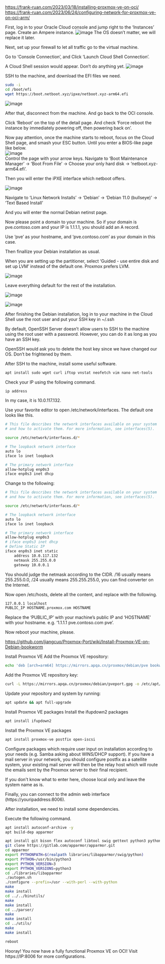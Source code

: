 https://frank-ruan.com/2023/03/18/installing-proxmox-ve-on-oci/ \
https://frank-ruan.com/2023/06/24/configuring-network-for-proxmox-ve-on-oci-arm/

First, log in to your Oracle Cloud console and jump right to the ‘Instances’ page. Create an Ampere instance.
![image](https://github.com/user-attachments/assets/81901937-83dc-411a-a106-46035069dc74)
The OS doesn’t matter, we will replace it later.

Next, set up your firewall to let all traffic go to the virtual machine.

Go to ‘Console Connection’, and Click ‘Launch Cloud Shell Connection’.

A Cloud Shell session would appear. Don’t do anything yet.
![image](https://github.com/user-attachments/assets/8d5edb75-cb16-48d1-95fa-b1efed76ac59)

SSH to the machine, and download the EFI files we need.

```bash
sudo -i
cd /boot/efi
wget https://boot.netboot.xyz/ipxe/netboot.xyz-arm64.efi
```
![image](https://github.com/user-attachments/assets/86d75c8d-1bb6-433d-a364-0281fd3e42a4)

After that, disconnect from the machine. And go back to the OCI console.

Click ‘Reboot’ on the top of the detail page. And check ‘Force reboot the instance by immediately powering off, then powering back on’.

Now pay attention, once the machine starts to reboot, focus on the Cloud Shell page, and smash your ESC button. Until you enter a BIOS-like page like below. \
![image](https://github.com/user-attachments/assets/f6997145-1f7c-4b74-8968-804f61c97936) \
Control the page with your arrow keys. Navigate to ‘Boot Maintenance Manager’ -> ‘Boot From File’ -> Choose your only hard disk -> ’netboot.xyz-arm64.efi’.

Then you will enter the iPXE interface which netboot offers.

![image](https://github.com/user-attachments/assets/14eb000a-4f75-4912-b583-103924c93a83)

Navigate to ‘Linux Network Installs’ -> ‘Debian’ -> ‘Debian 11.0 (bullseye)’ -> ‘Text Based Install’

And you will enter the normal Debian netinst page.

Now please point a domain to your machine. So if your domain is pve.contoso.com and your IP is 1.1.1.1, you should add an A record.

Use ‘pve’ as your hostname, and ‘pve.contoso.com’ as your domain in this case.

Then finallize your Debian installation as usual.

When you are setting up the partitioner, select ‘Guided - use entire disk and set up LVM’ instead of the default one. Proxmox prefers LVM.

![image](https://github.com/user-attachments/assets/ba40e7cd-d708-4121-89b4-bdf59830514c)

Leave everything default for the rest of the installation.

![image](https://github.com/user-attachments/assets/cdc383f4-0052-4221-9317-d35628f6809c)

![image](https://github.com/user-attachments/assets/8200f7fc-07b4-4e2b-b50c-1586c06c9cfe)

After finishing the Debian installation, log in to your machine in the Cloud Shell use the root user and put your SSH key in ~/.ssh

By default, OpenSSH Server doesn’t allow users to SSH to the machine using the root user with a password. However, you can do it as long as you have an SSH key.

OpenSSH would ask you to delete the host key since we have changed our OS. Don’t be frightened by them.

After SSH to the machine, install some useful software.

```bash
apt install sudo wget curl iftop vnstat neofetch vim nano net-tools
```

Check your IP using the following command.
```bash
ip address
```
In my case, it is 10.0.117.132.

Use your favorite editor to open /etc/network/interfaces. The default one looks like this.

```bash
# This file describes the network interfaces available on your system
# and how to activate them. For more information, see interfaces(5).

source /etc/network/interfaces.d/*

# The loopback network interface
auto lo
iface lo inet loopback

# The primary network interface
allow-hotplug enp0s3
iface enp0s3 inet dhcp
```
Change to the following:
```bash
# This file describes the network interfaces available on your system
# and how to activate them. For more information, see interfaces(5).

source /etc/network/interfaces.d/*

# The loopback network interface
auto lo
iface lo inet loopback

# The primary network interface
allow-hotplug enp0s3
# iface enp0s3 inet dhcp
# Define Static IP
iface enp0s3 inet static
	address 10.0.117.132
	netmask 255.255.0.0
	gateway 10.0.0.1
```
You should judge the netmask according to the CIDR. /16 usually means 255.255.0.0, /24 usually means 255.255.255.0, you can find converter on the Internet.

Now open /etc/hosts, delete all the content, and replace with the following.
```bash
127.0.0.1 localhost
PUBLIC_IP HOSTNAME.proxmox.com HOSTNAME
```
Replace the ‘PUBLIC_IP’ with your machine’s public IP and ‘HOSTNAME’ with your hostname. e.g. ‘1.1.1.1 pve.contoso.com pve’.

Now reboot your machine, please.

https://github.com/jiangcuo/Proxmox-Port/wiki/Install-Proxmox-VE-on-Debian-bookworm

Install Proxmox VE
Add the Proxmox VE repository:
```bash
echo 'deb [arch=arm64] https://mirrors.apqa.cn/proxmox/debian/pve bookworm port'>/etc/apt/sources.list.d/pveport.list
```
Add the Proxmox VE repository key:
```bash
curl -L https://mirrors.apqa.cn/proxmox/debian/pveport.gpg -o /etc/apt/trusted.gpg.d/pveport.gpg 
```
Update your repository and system by running:
```bash
apt update && apt full-upgrade
```
Install Proxmox VE packages
Install the ifupdown2 packages
```bash
apt install ifupdown2
```
Install the Proxmox VE packages
```bash
apt install proxmox-ve postfix open-iscsi
```
Configure packages which require user input on installation according to your needs (e.g. Samba asking about WINS/DHCP support). If you have a mail server in your network, you should configure postfix as a satellite system, your existing mail server will then be the relay host which will route the emails sent by the Proxmox server to their final recipient.

If you don't know what to enter here, choose local only and leave the system name as is.

Finally, you can connect to the admin web interface (https://youripaddress:8006).

After installation, we need to install some dependencies.

Execute the following command.
```bash
apt install autoconf-archive -y
apt build-dep apparmor
```

```bash
apt install git bison flex autoconf libtool swig gettext python3 python3-dev python3-pip -y
git clone https://gitlab.com/apparmor/apparmor.git
cd apparmor
export PYTHONPATH=$(realpath libraries/libapparmor/swig/python)
export PYTHON=/usr/bin/python3
export PYTHON_VERSION=3
export PYTHON_VERSIONS=python3
cd ./libraries/libapparmor
./autogen.sh
./configure --prefix=/usr --with-perl --with-python
make
make install
cd ../../binutils/
make
make install
cd ../parser/
make
make install
cd ../utils/
make
make install

reboot
```
Hooray!
You now have a fully functional Proxmox VE on OCI! Visit https://IP:8006 for more configurations.
